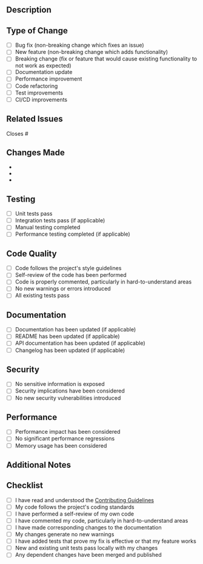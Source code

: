 ## Description

<!-- Provide a brief description of the changes in this PR -->

## Type of Change

<!-- Mark the relevant option with an "x" -->

- [ ] Bug fix (non-breaking change which fixes an issue)
- [ ] New feature (non-breaking change which adds functionality)
- [ ] Breaking change (fix or feature that would cause existing functionality to not work as expected)
- [ ] Documentation update
- [ ] Performance improvement
- [ ] Code refactoring
- [ ] Test improvements
- [ ] CI/CD improvements

## Related Issues

<!-- Link to any related issues using "closes #123" or "relates to #123" -->

Closes #

## Changes Made

<!-- List the main changes made in this PR -->

- 
- 
- 

## Testing

<!-- Describe how you tested these changes -->

- [ ] Unit tests pass
- [ ] Integration tests pass (if applicable)
- [ ] Manual testing completed
- [ ] Performance testing completed (if applicable)

## Code Quality

<!-- Mark the relevant options with an "x" -->

- [ ] Code follows the project's style guidelines
- [ ] Self-review of the code has been performed
- [ ] Code is properly commented, particularly in hard-to-understand areas
- [ ] No new warnings or errors introduced
- [ ] All existing tests pass

## Documentation

<!-- Mark the relevant options with an "x" -->

- [ ] Documentation has been updated (if applicable)
- [ ] README has been updated (if applicable)
- [ ] API documentation has been updated (if applicable)
- [ ] Changelog has been updated (if applicable)

## Security

<!-- Mark the relevant options with an "x" -->

- [ ] No sensitive information is exposed
- [ ] Security implications have been considered
- [ ] No new security vulnerabilities introduced

## Performance

<!-- Mark the relevant options with an "x" (if applicable) -->

- [ ] Performance impact has been considered
- [ ] No significant performance regressions
- [ ] Memory usage has been considered

## Additional Notes

<!-- Add any additional notes, concerns, or context for reviewers -->

## Checklist

<!-- Mark all items as completed with an "x" -->

- [ ] I have read and understood the [Contributing Guidelines](../CONTRIBUTING.md)
- [ ] My code follows the project's coding standards
- [ ] I have performed a self-review of my own code
- [ ] I have commented my code, particularly in hard-to-understand areas
- [ ] I have made corresponding changes to the documentation
- [ ] My changes generate no new warnings
- [ ] I have added tests that prove my fix is effective or that my feature works
- [ ] New and existing unit tests pass locally with my changes
- [ ] Any dependent changes have been merged and published
